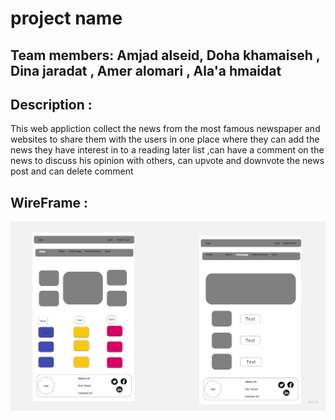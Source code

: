 # project name

## Team members: Amjad alseid, Doha khamaiseh , Dina jaradat , Amer alomari , Ala'a hmaidat

## Description :

This web appliction collect the news from the most famous newspaper and websites to share them with the users in one place where they can add the news they have interest in to a reading later list ,can have a comment on the news to discuss his opinion with others, can upvote and downvote the news post and can delete comment

## WireFrame :

![Wieframe](./wireframe.jpg)

